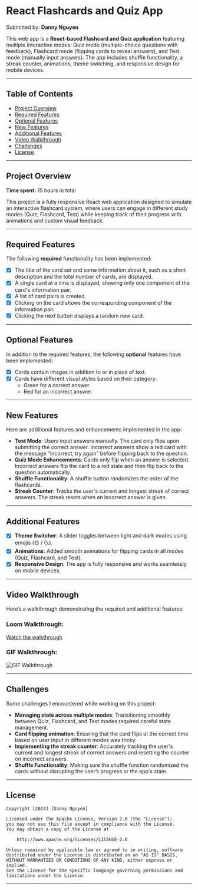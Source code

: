 # React Flashcards and Quiz App

Submitted by: **Danny Nguyen**

This web app is a **React-based Flashcard and Quiz application** featuring multiple interactive modes: Quiz mode (multiple-choice questions with feedback), Flashcard mode (flipping cards to reveal answers), and Test mode (manually input answers). The app includes shuffle functionality, a streak counter, animations, theme switching, and responsive design for mobile devices.

---

## Table of Contents

- [Project Overview](#project-overview)
- [Required Features](#required-features)
- [Optional Features](#optional-features)
- [New Features](#new-features)
- [Additional Features](#additional-features)
- [Video Walkthrough](#video-walkthrough)
- [Challenges](#challenges)
- [License](#license)

---

## Project Overview

**Time spent:** 15 hours in total

This project is a fully responsive React web application designed to simulate an interactive flashcard system, where users can engage in different study modes (Quiz, Flashcard, Test) while keeping track of their progress with animations and custom visual feedback.

---

## Required Features

The following **required** functionality has been implemented:

- [x] The title of the card set and some information about it, such as a short description and the total number of cards, are displayed.
- [x] A single card at a time is displayed, showing only one component of the card's information pair.
- [x] A list of card pairs is created.
- [x] Clicking on the card shows the corresponding component of the information pair.
- [x] Clicking the next button displays a random new card.

---

## Optional Features

In addition to the required features, the following **optional** features have been implemented:

- [x] Cards contain images in addition to or in place of text.
- [x] Cards have different visual styles based on their category:
  - Green for a correct answer.
  - Red for an incorrect answer.

---

## New Features

Here are additional features and enhancements implemented in the app:

- **Test Mode**: Users input answers manually. The card only flips upon submitting the correct answer. Incorrect answers show a red card with the message "Incorrect, try again" before flipping back to the question.
- **Quiz Mode Enhancements**: Cards only flip when an answer is selected. Incorrect answers flip the card to a red state and then flip back to the question automatically.
- **Shuffle Functionality**: A shuffle button randomizes the order of the flashcards.
- **Streak Counter**: Tracks the user's current and longest streak of correct answers. The streak resets when an incorrect answer is given.

---

## Additional Features

- [x] **Theme Switcher**: A slider toggles between light and dark modes using emojis (🌞 / 🌜).
- [x] **Animations**: Added smooth animations for flipping cards in all modes (Quiz, Flashcard, and Test).
- [x] **Responsive Design**: The app is fully responsive and works seamlessly on mobile devices.

---

## Video Walkthrough

Here’s a walkthrough demonstrating the required and additional features:

### Loom Walkthrough:
[Watch the walkthrough](https://www.loom.com/embed/ab7e04479c224442a2119d83c06acf97?sid=10da10d9-5995-4515-a02a-88c03b37842e)

### GIF Walkthrough:
![GIF Walkthrough](https://i.imgur.com/SUVFuz3.gif)

---

## Challenges

Some challenges I encountered while working on this project:

- **Managing state across multiple modes**: Transitioning smoothly between Quiz, Flashcard, and Test modes required careful state management.
- **Card flipping animation**: Ensuring that the card flips at the correct time based on user input in different modes was tricky.
- **Implementing the streak counter**: Accurately tracking the user's current and longest streak of correct answers and resetting the counter on incorrect answers.
- **Shuffle Functionality**: Making sure the shuffle function randomized the cards without disrupting the user’s progress or the app's state.

---

## License

    Copyright [2024] [Danny Nguyen]

    Licensed under the Apache License, Version 2.0 (the "License");
    you may not use this file except in compliance with the License.
    You may obtain a copy of the License at

        http://www.apache.org/licenses/LICENSE-2.0

    Unless required by applicable law or agreed to in writing, software
    distributed under the License is distributed on an "AS IS" BASIS,
    WITHOUT WARRANTIES OR CONDITIONS OF ANY KIND, either express or implied.
    See the License for the specific language governing permissions and
    limitations under the License.
****
